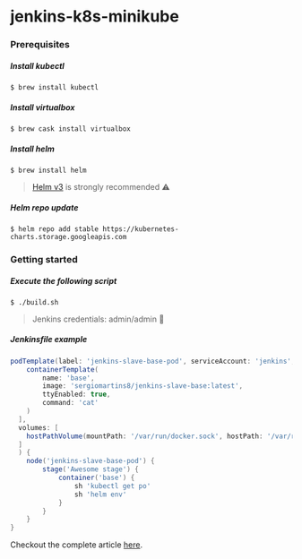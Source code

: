 # jenkins-k8s-minikube

### Prerequisites

##### Install kubectl
```shell script
$ brew install kubectl
```

##### Install virtualbox
```shell script
$ brew cask install virtualbox
```

##### Install helm
```shell script
$ brew install helm
```
> [Helm v3](https://helm.sh/docs/intro/install/) is strongly recommended ⚠️

##### Helm repo update
```shell script
$ helm repo add stable https://kubernetes-charts.storage.googleapis.com
```

### Getting started

##### Execute the following script
```shell script
$ ./build.sh
```
> Jenkins credentials: admin/admin 🚨

##### Jenkinsfile example
```groovy
podTemplate(label: 'jenkins-slave-base-pod', serviceAccount: 'jenkins', containers: [
    containerTemplate(
        name: 'base', 
        image: 'sergiomartins8/jenkins-slave-base:latest', 
        ttyEnabled: true, 
        command: 'cat'
    )
  ],
  volumes: [
    hostPathVolume(mountPath: '/var/run/docker.sock', hostPath: '/var/run/docker.sock')
  ]
  ) {
    node('jenkins-slave-base-pod') {
        stage('Awesome stage') {
            container('base') {
                sh 'kubectl get po'
                sh 'helm env'
            }
        }
    }
}
```

Checkout the complete article [here](https://medium.com/@sergiomartins8/highly-scalable-jenkins-on-minikube-8cc289a31850).
